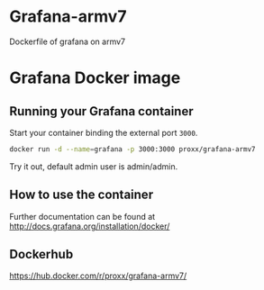 # Grafana-armv7
Dockerfile of grafana on armv7

# Grafana Docker image

## Running your Grafana container

Start your container binding the external port `3000`.

```bash
docker run -d --name=grafana -p 3000:3000 proxx/grafana-armv7
```

Try it out, default admin user is admin/admin.

## How to use the container

Further documentation can be found at http://docs.grafana.org/installation/docker/

## Dockerhub
https://hub.docker.com/r/proxx/grafana-armv7/
